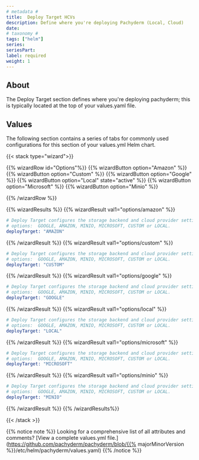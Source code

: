 ```yaml
---
# metadata # 
title:  Deploy Target HCVs
description: Define where you're deploying Pachyderm (Local, Cloud)
date: 
# taxonomy #
tags: ["helm"]
series:
seriesPart:
label: required
weight: 1
--- 
```


## About 

The Deploy Target section defines where you're deploying pachyderm; this is typically located at the top of your values.yaml file.

## Values 

The following section contains a series of tabs for commonly used configurations for this section of your values.yml Helm chart. 

{{< stack type="wizard">}}

{{% wizardRow id="Options"%}}
{{% wizardButton option="Amazon" %}}
{{% wizardButton option="Custom" %}}
{{% wizardButton option="Google" %}}
{{% wizardButton option="Local" state="active" %}}
{{% wizardButton option="Microsoft" %}}
{{% wizardButton option="Minio" %}}

{{% /wizardRow %}}

{{% wizardResults  %}}
{{% wizardResult val1="options/amazon" %}}
```s
# Deploy Target configures the storage backend and cloud provider settings (storage classes, etc). 
# options:  GOOGLE, AMAZON, MINIO, MICROSOFT, CUSTOM or LOCAL.
deployTarget: "AMAZON"
```
{{% /wizardResult %}}
{{% wizardResult val1="options/custom" %}}
```s
# Deploy Target configures the storage backend and cloud provider settings (storage classes, etc). 
# options:  GOOGLE, AMAZON, MINIO, MICROSOFT, CUSTOM or LOCAL.
deployTarget: "CUSTOM"
```
{{% /wizardResult %}}
{{% wizardResult val1="options/google" %}}
```s
# Deploy Target configures the storage backend and cloud provider settings (storage classes, etc). 
# options:  GOOGLE, AMAZON, MINIO, MICROSOFT, CUSTOM or LOCAL.
deployTarget: "GOOGLE"
```
{{% /wizardResult %}}
{{% wizardResult val1="options/local" %}}
```s
# Deploy Target configures the storage backend and cloud provider settings (storage classes, etc). 
# options:  GOOGLE, AMAZON, MINIO, MICROSOFT, CUSTOM or LOCAL.
deployTarget: "LOCAL"
```
{{% /wizardResult %}}
{{% wizardResult val1="options/microsoft" %}}
```s
# Deploy Target configures the storage backend and cloud provider settings (storage classes, etc). 
# options:  GOOGLE, AMAZON, MINIO, MICROSOFT, CUSTOM or LOCAL.
deployTarget: "MICROSOFT"
```
{{% /wizardResult %}}
{{% wizardResult val1="options/minio" %}}
```s
# Deploy Target configures the storage backend and cloud provider settings (storage classes, etc). 
# options:  GOOGLE, AMAZON, MINIO, MICROSOFT, CUSTOM or LOCAL.
deployTarget: "MINIO"
```
{{% /wizardResult %}}
{{% /wizardResults%}}


{{< /stack >}}

{{% notice note %}}
Looking for a comprehensive list of all attributes and comments? [View a complete values.yml file.](https://github.com/pachyderm/pachyderm/blob/{{% majorMinorVersion %}}/etc/helm/pachyderm/values.yaml)
{{% /notice %}}